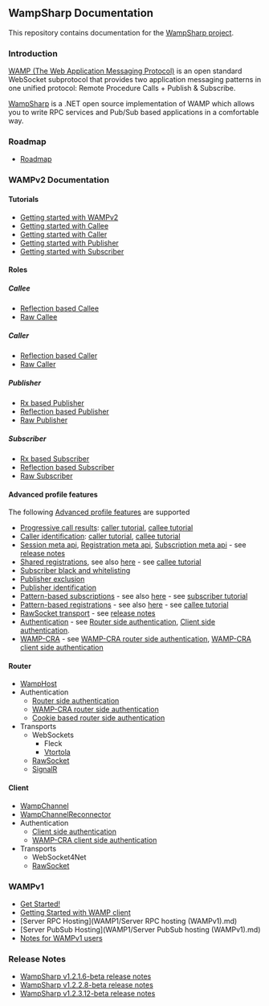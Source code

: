 ## WampSharp Documentation

This repository contains documentation for the [WampSharp project](http://github.com/Code-Sharp/WampSharp).

### Introduction

[WAMP (The Web Application Messaging Protocol)](http://wamp.ws) is an open standard WebSocket subprotocol that provides two application messaging patterns in one unified protocol: Remote Procedure Calls + Publish & Subscribe.   

[WampSharp](http://github.com/Code-Sharp/WampSharp) is a .NET open source implementation of WAMP which allows you to write RPC services and Pub/Sub based applications in a comfortable way.

### Roadmap

* [Roadmap](Roadmap.md)

### WAMPv2 Documentation

#### Tutorials
* [Getting started with WAMPv2](WAMP2/Getting-started-with-WAMPv2.md)
* [Getting started with Callee](WAMP2/Roles/Callee/Getting-Started-with-Callee.md)
* [Getting started with Caller](WAMP2/Roles/Caller/Getting-Started-with-Caller.md)
* [Getting started with Publisher](WAMP2/Roles/Publisher/Getting-Started-with-Publisher.md)
* [Getting started with Subscriber](WAMP2/Roles/Subscriber/Getting-Started-with-Subscriber.md)

#### Roles

##### Callee
* [Reflection based Callee](WAMP2/Roles/Callee/Reflection-based-Callee.md)
* [Raw Callee](WAMP2/Roles/Callee/Raw-Callee.md)

##### Caller
* [Reflection based Caller](WAMP2/Roles/Caller/Reflection-based-Caller.md)
* [Raw Caller](WAMP2/Roles/Caller/Raw-Caller.md)

##### Publisher
* [Rx based Publisher](WAMP2/Roles/Publisher/Rx-based-Publisher.md)
* [Reflection based Publisher](WAMP2/Roles/Publisher/Reflection-based-Publisher.md)
* [Raw Publisher](WAMP2/Roles/Publisher/Raw-Publisher.md)

##### Subscriber
* [Rx based Subscriber](WAMP2/Roles/Subscriber/Rx-based-Subscriber.md)
* [Reflection based Subscriber](WAMP2/Roles/Subscriber/Reflection-based-Subscriber.md)
* [Raw Subscriber](WAMP2/Roles/Subscriber/Raw-Subscriber.md)

#### Advanced profile features

The following [Advanced profile features](https://github.com/wamp-proto/wamp-proto/blob/master/spec/advanced.md) are supported

* [Progressive call results](https://github.com/wamp-proto/wamp-proto/blob/master/spec/advanced/progressive-call-results.md): [caller tutorial](WAMP2/Roles/Caller/Reflection-based-Caller.md#progressive-call-results), [callee tutorial](WAMP2/Roles/Callee/Reflection-based-Callee.md#progressive-call-results)
* [Caller identification](https://github.com/wamp-proto/wamp-proto/blob/master/spec/advanced/caller-identification.md): [caller tutorial](WAMP2/Roles/Caller/Reflection-based-Caller.md#caller-identification), [callee tutorial](WAMP2/Roles/Callee/Reflection-based-Callee.md)
* [Session meta api](https://github.com/wamp-proto/wamp-proto/blob/master/spec/advanced/session-meta-api.md), [Registration meta api](https://github.com/wamp-proto/wamp-proto/blob/master/spec/advanced/registration-meta-api.md), [Subscription meta api](https://github.com/wamp-proto/wamp-proto/blob/master/spec/advanced/subscription-meta-api.md) - see [release notes](Release-notes/WampSharp-v1.2.3.12-beta-release-notes.md#meta-api-descriptor-service)
* [Shared registrations](https://github.com/wamp-proto/wamp-proto/blob/master/spec/advanced/shared-registration.md), see also [here](http://crossbar.io/docs/Shared-Registrations/) - see [callee tutorial](WAMP2/Roles/Callee/Reflection-based-Callee.md#shared-registrations)
* [Subscriber black and whitelisting](https://github.com/wamp-proto/wamp-proto/blob/master/spec/advanced/subscriber-blackwhite-listing.md)
* [Publisher exclusion](https://github.com/wamp-proto/wamp-proto/blob/master/spec/advanced/publisher-exclusion.md)
* [Publisher identification](https://github.com/wamp-proto/wamp-proto/blob/master/spec/advanced/publisher-identification.md)
* [Pattern-based subscriptions](https://github.com/wamp-proto/wamp-proto/blob/master/spec/advanced/pattern-based-subscription.md) - see also [here](http://crossbar.io/docs/Pattern-Based-Subscriptions/) - see [subscriber tutorial](WAMP2/Roles/Subscriber/Reflection-based-Subscriber.md#pattern-based-subscriptions)
* [Pattern-based registrations](https://github.com/wamp-proto/wamp-proto/blob/master/spec/advanced/pattern-based-registration.md) - see also [here](http://crossbar.io/docs/Pattern-Based-Registrations/) - see [callee tutorial](WAMP2/Roles/Callee/Reflection-based-Callee.md#pattern-based-registrations)
* [RawSocket transport](https://github.com/wamp-proto/wamp-proto/blob/master/spec/advanced/rawsocket-transport.md) - see [release notes](Release-notes/WampSharp-v1.2.3.12-beta-release-notes.md#rawsocket-rewrite)
* [Authentication](https://github.com/wamp-proto/wamp-proto/blob/master/spec/advanced/authentication.md) - see [Router side authentication](WAMP2/Router/Router-side-authentication.md), [Client side authentication](WAMP2/Client/Client-side-authentication.md).
* [WAMP-CRA](httpes://github.com/wamp-proto/wamp-proto/blob/master/spec/advanced/challenge-response-authentication.md) - see [WAMP-CRA router side authentication](WAMP2/Router/WAMP-CRA-router-side-authentication.md), [WAMP-CRA client side authentication](WAMP2/Client/WAMP-CRA-client-side-authentication.md)

#### Router

* [WampHost](WAMP2/Router/WampHost.md)
* Authentication
  * [Router side authentication](WAMP2/Router/Router-side-authentication.md)
  * [WAMP-CRA router side authentication](WAMP2/Router/WAMP-CRA-router-side-authentication.md)
  * [Cookie based router side authentication](WAMP2/Router/Cookie-based-router-side-authentication.md)
* Transports
  * WebSockets
    * Fleck
    * [Vtortola](Release-notes/WampSharp-v1.2.1.6-beta-release-notes.md#vtortolawebsocketlistener-support)
  * [RawSocket](Release-notes/WampSharp-v1.2.3.12-beta-release-notes.md#rawsocket-rewrite)
  * [SignalR](https://github.com/Code-Sharp/AutobahnJS.SignalR)

#### Client

* [WampChannel](WAMP2/Client/WampChannel.md)
* [WampChannelReconnector](WAMP2/Client/WampChannelReconnector.md)
* Authentication
  * [Client side authentication](WAMP2/Client/Client-side-authentication.md)
  * [WAMP-CRA client side authentication](WAMP2/Client/WAMP-CRA-client-side-authentication.md)
* Transports
  * WebSocket4Net
  * [RawSocket](Release-notes/WampSharp-v1.2.3.12-beta-release-notes.md#rawsocket-client-transport)

### WAMPv1

* [Get Started!](WAMP1/Getting-started-with-WAMPv1.md)
* [Getting Started with WAMP client](WAMP1/Getting-started-with-WAMPv1-client.md)
* [Server RPC Hosting](WAMP1/Server RPC hosting (WAMPv1).md)
* [Server PubSub Hosting](WAMP1/Server PubSub hosting (WAMPv1).md)
* [Notes for WAMPv1 users](WAMP1/Notes-for-WAMPv1-users.md)

### Release Notes

* [WampSharp v1.2.1.6-beta release notes](Release-notes/WampSharp-v1.2.1.6-beta-release-notes.md)
* [WampSharp v1.2.2.8-beta release notes](Release-notes/WampSharp-v1.2.2.8-beta-release-notes.md)
* [WampSharp v1.2.3.12-beta release notes](Release-notes/WampSharp-v1.2.3.12-beta-release-notes.md)
